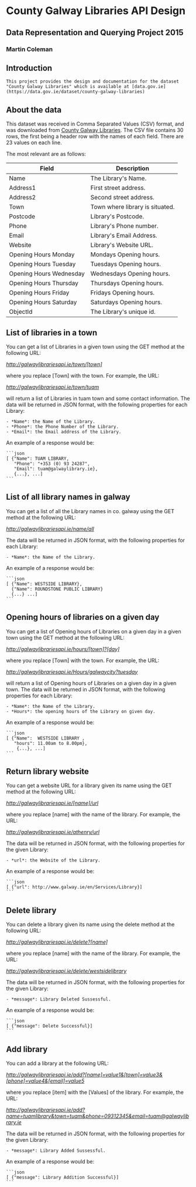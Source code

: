 # County Galway Libraries API Design
## Data Representation and Querying Project 2015
### Martin Coleman

## Introduction
```This project provides the design and documentation for the dataset "County Galway Libraries" which is available at [data.gov.ie](https://data.gov.ie/dataset/county-galway-libraries)```


## About the data
This dataset was received in Comma Separated Values (CSV) format, and was downloaded from [County Galway Libraries](https://data.gov.ie/dataset/county-galway-libraries).
The CSV file contains 30 rows, the first being a header row with the names of each field.
There are 23 values on each line.

The most relevant are as follows:

Field | Description
------|------------
 Name  | The Library's Name.
 Address1  | First street address.
 Address2  | Second street address.
 Town      | Town where library is situated.
 Postcode  | Library's Postcode.
 Phone| Library's Phone number.
 Email| Library's Email Address.
 Website| Library's Website URL.
 Opening Hours Monday| Mondays Opening hours.
 Opening Hours Tuesday| Tuesdays Opening hours.
 Opening Hours Wednesday| Wednesdays Opening hours.
 Opening Hours Thursday| Thursdays Opening hours.
 Opening Hours Friday| Fridays Opening hours.
 Opening Hours Saturday| Saturdays Opening hours.
 ObjectId | The Library's unique id.
 
 
## List of libraries in a town
You can get a list of Libraries in a given town using the GET method at the following URL:

*http://galwaylibrariesapi.ie/town/[town]*

where you replace [Town] with the town.
For example, the URL:

*http://galwaylibrariesapi.ie/town/tuam*

will return a list of Libraries in tuam town and some contact information.
The data will be returned in JSON format, with the following properties for each Library:

    - *Name*: the Name of the Library.
    - *Phone*: the Phone Number of the Library.
    - *Email*: the Email address of the Library.

An example of a response would be:

    ```json
    [ {"Name": TUAM LIBRARY, 
       "Phone": "+353 (0) 93 24287", 
       "Email": tuam@galwaylibrary.ie}, 
       {...}, ...]
    ```



## List of all library names in galway
You can get a list of all the Library names in co. galway using the GET method at the following URL:

*http://galwaylibrariesapi.ie/name/all*

The data will be returned in JSON format, with the following properties for each Library:

    - *Name*: the Name of the Library.

An example of a response would be:

    ```json
    [ {"Name": WESTSIDE LIBRARY}, 
      {"Name": ROUNDSTONE PUBLIC LIBRARY}
      {...} ...]
    ```


## Opening hours of libraries on a given day
You can get a list of Opening hours of Libraries on a given day in a given town using the GET method at the following URL:

*http://galwaylibrariesapi.ie/hours/[town]?[day]*

where you replace [Town] with the town.
For example, the URL:

*http://galwaylibrariesapi.ie/Hours/galwaycity?tuesday*

will return a list of Opening hours of Libraries on a given day in a given town.
The data will be returned in JSON format, with the following properties for each Library:

    - *Name*: the Name of the Library.
    - *Hours*: the opening hours of the Library on given day.

An example of a response would be:

    ```json
    [ {"Name":  WESTSIDE LIBRARY , 
       "hours": 11.00am to 8.00pm}, 
        {...}, ...]
    ```


##  Return library website 
You can get a website URL for a library given its name using the GET method at the following URL:

*http://galwaylibrariesapi.ie/[name]/url*

where you replace [name] with the name of the library.
For example, the URL:

*http://galwaylibrariesapi.ie/athenry/url*

The data will be returned in JSON format, with the following properties for the given Library:

    - *url*: the Website of the Library.

An example of a response would be:

    ```json
    [ {"url": http://www.galway.ie/en/Services/Library}]
    ```


##  Delete library  
You can delete a library given its name using the delete method at the following URL:

*http://galwaylibrariesapi.ie/delete?[name]*

where you replace [name] with the name of the library.
For example, the URL:

*http://galwaylibrariesapi.ie/delete/westsidelibrary*

The data will be returned in JSON format, with the following properties for the given Library:

    - *message*: Library Deleted Sussessful.

An example of a response would be:

    ```json
    [ {"message": Delete Successful}]
    ```
 
 
 ##  Add library  
You can add a library at the following URL:

*http://galwaylibrariesapi.ie/add?[name]=value1&[town]=value3&[phone]=value4&[email]=value5*

where you replace [item] with the [Values] of the library.
For example, the URL:

*http://galwaylibrariesapi.ie/add?name=tuamlibrary&town=tuam&phone=09312345&email=tuam@galwaylibrary.ie*

The data will be returned in JSON format, with the following properties for the given Library:

    - *message*: Library Added Sussessful.

An example of a response would be:

    ```json
    [ {"message": Library Addition Successful}]
    ```
